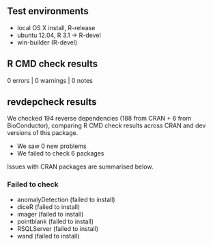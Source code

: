 ## Test environments
* local OS X install, R-release
* ubuntu 12.04, R 3.1 -> R-devel
* win-builder (R-devel)

## R CMD check results

0 errors | 0 warnings | 0 notes

## revdepcheck results

We checked 194 reverse dependencies (188 from CRAN + 6 from BioConductor), comparing R CMD check results across CRAN and dev versions of this package.

 * We saw 0 new problems
 * We failed to check 6 packages

Issues with CRAN packages are summarised below.

### Failed to check

* anomalyDetection (failed to install)
* diceR            (failed to install)
* imager           (failed to install)
* pointblank       (failed to install)
* RSQLServer       (failed to install)
* wand             (failed to install)
